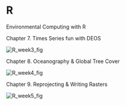 # R
Environmental Computing with R 

Chapter 7. Times Series fun with DEOS

![R_week3_fig](https://user-images.githubusercontent.com/60155597/101867443-2b4c3c80-3b49-11eb-8874-8eafdfe75091.png)


Chapter 8. Oceanography & Global Tree Cover 

![R_week4_fig](https://user-images.githubusercontent.com/60155597/101867444-2b4c3c80-3b49-11eb-95ad-f5ee135dcc9e.png)

Chapter 9. Reprojecting & Writing Rasters

![R_week5_fig](https://user-images.githubusercontent.com/60155597/101867445-2b4c3c80-3b49-11eb-8bf4-b969e6055f13.png)



